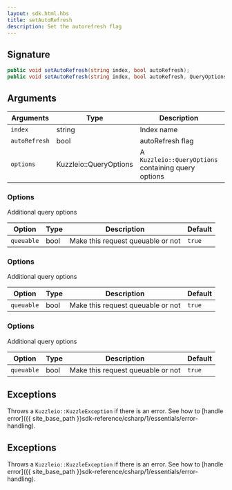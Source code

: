 ```yaml
---
layout: sdk.html.hbs
title: setAutoRefresh
description: Set the autorefresh flag
---
```


## Signature

```csharp
public void setAutoRefresh(string index, bool autoRefresh);
public void setAutoRefresh(string index, bool autoRefresh, QueryOptions options);
```

## Arguments

| Arguments     | Type          | Description                                             | Required |
| ------------- | ------------- | ------------------------------------------------------- | -------- |
| `index`       | string   | Index name                                              | yes      |
| `autoRefresh` | bool       | autoRefresh flag                                        | yes      |
| `options`     | Kuzzleio::QueryOptions | A `Kuzzleio::QueryOptions` containing query options | no       |

### **Options**

Additional query options

| Option     | Type    | Description                       | Default |
| ---------- | ------- | --------------------------------- | ------- |
| `queuable` | bool | Make this request queuable or not | `true`  |

### **Options**

Additional query options

| Option     | Type    | Description                       | Default |
| ---------- | ------- | --------------------------------- | ------- |
| `queuable` | bool | Make this request queuable or not | `true`  |

### **Options**

Additional query options

| Option     | Type    | Description                       | Default |
| ---------- | ------- | --------------------------------- | ------- |
| `queuable` | bool | Make this request queuable or not | `true`  |

## Exceptions

Throws a `Kuzzleio::KuzzleException` if there is an error. See how to [handle error]({{ site_base_path }}sdk-reference/csharp/1/essentials/error-handling).

## Exceptions

Throws a `Kuzzleio::KuzzleException` if there is an error. See how to [handle error]({{ site_base_path }}sdk-reference/csharp/1/essentials/error-handling).

